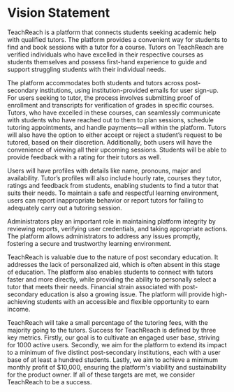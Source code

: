 # Vision Statement
TeachReach is a platform that connects students seeking academic help with qualified tutors. The platform provides a convenient way for students to find and book sessions with a tutor for a course. Tutors on TeachReach are verified individuals who have excelled in their respective courses as students themselves and possess first-hand experience to guide and support struggling students with their individual needs.  

The platform accommodates both students and tutors across post-secondary institutions, using institution-provided emails for user sign-up. For users seeking to tutor, the process involves submitting proof of enrollment and transcripts for verification of grades in specific courses. Tutors, who have excelled in these courses, can seamlessly communicate with students who have reached out to them to plan sessions, schedule tutoring appointments, and handle payments—all within the platform. Tutors will also have the option to either accept or reject a student’s request to be tutored, based on their discretion. Additionally, both users will have the convenience of viewing all their upcoming sessions. Students will be able to provide feedback with a rating for their tutors as well.  

Users will have profiles with details like name, pronouns, major and availability. Tutor’s profiles will also include hourly rate, courses they tutor, ratings and feedback from students, enabling students to find a tutor that suits their needs. To maintain a safe and respectful learning environment, users can report inappropriate behavior or report tutors for failing to adequately carry out a tutoring session.  

Administrators play an important role in maintaining platform integrity by reviewing reports, verifying user credentials, and taking appropriate actions. The platform allows administrators to address any issues promptly, fostering a secure and trustworthy learning environment.  

TeachReach is valuable due to the nature of post secondary education. It addresses the lack of personalized aid, which is often absent in this stage of education. The platform also enables students to connect with tutors faster and more directly, while providing the ability to personally select a tutor that meets their needs. Financial strain associated with post-secondary education is also a growing issue. The platform will provide high-achieving students with an accessible and flexible opportunity to earn income.  

TeachReach will take a small percentage of the tutoring fees, with the majority going to the tutors. Success for TeachReach is defined by three key metrics. Firstly, our goal is to cultivate an engaged user base, striving for 1000 active users. Secondly, we aim for the platform to extend its impact to a minimum of five distinct post-secondary institutions, each with a user base of at least a hundred students. Lastly, we aim to achieve a minimum monthly profit of $10,000, ensuring the platform's viability and sustainability for the product owner. If all of these targets are met, we consider TeachReach to be a success.
